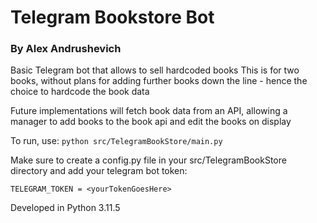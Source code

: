 
# Telegram Bookstore Bot
### By Alex Andrushevich

Basic Telegram bot that allows to sell hardcoded books
This is for two books, without plans for adding further books down the line - hence the choice to hardcode the book data

Future implementations will fetch book data from an API, allowing a manager to add books to the book api and edit the books on display

To run, use:
```python src/TelegramBookStore/main.py```

Make sure to create a config.py file in your src/TelegramBookStore directory and add your telegram bot token:

`TELEGRAM_TOKEN = <yourTokenGoesHere>`

Developed in Python 3.11.5
